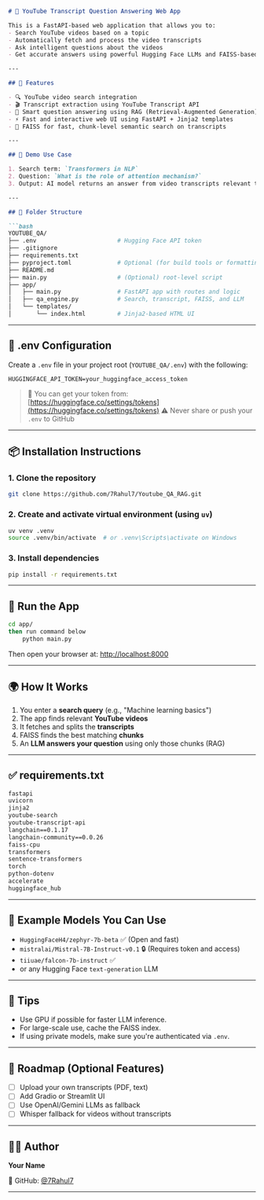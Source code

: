 ````md
# 🎥 YouTube Transcript Question Answering Web App

This is a FastAPI-based web application that allows you to:
- Search YouTube videos based on a topic
- Automatically fetch and process the video transcripts
- Ask intelligent questions about the videos
- Get accurate answers using powerful Hugging Face LLMs and FAISS-based semantic search

---

## 🚀 Features

- 🔍 YouTube video search integration
- 🎬 Transcript extraction using YouTube Transcript API
- 🧠 Smart question answering using RAG (Retrieval-Augmented Generation)
- ⚡ Fast and interactive web UI using FastAPI + Jinja2 templates
- 🔎 FAISS for fast, chunk-level semantic search on transcripts

---

## 🧪 Demo Use Case

1. Search term: `Transformers in NLP`
2. Question: `What is the role of attention mechanism?`
3. Output: AI model returns an answer from video transcripts relevant to your query.

---

## 📁 Folder Structure

```bash
YOUTUBE_QA/
├── .env                       # Hugging Face API token
├── .gitignore
├── requirements.txt
├── pyproject.toml             # Optional (for build tools or formatting)
├── README.md
├── main.py                    # (Optional) root-level script
├── app/
│   ├── main.py                # FastAPI app with routes and logic
│   ├── qa_engine.py           # Search, transcript, FAISS, and LLM
│   └── templates/
│       └── index.html         # Jinja2-based HTML UI
````

---

## 🔐 .env Configuration

Create a `.env` file in your project root (`YOUTUBE_QA/.env`) with the following:

```env
HUGGINGFACE_API_TOKEN=your_huggingface_access_token
```

> 🔑 You can get your token from: [https://huggingface.co/settings/tokens](https://huggingface.co/settings/tokens)
> ⚠️ Never share or push your `.env` to GitHub

---

## 📦 Installation Instructions

### 1. Clone the repository

```bash
git clone https://github.com/7Rahul7/Youtube_QA_RAG.git

```

### 2. Create and activate virtual environment (using `uv`)

```bash
uv venv .venv
source .venv/bin/activate  # or .venv\Scripts\activate on Windows
```

### 3. Install dependencies

```bash
pip install -r requirements.txt
```

---

## 🧠 Run the App

```bash
cd app/
then run command below
    python main.py
```

Then open your browser at: [http://localhost:8000](http://localhost:8000)

---

## 🌍 How It Works

1. You enter a **search query** (e.g., "Machine learning basics")
2. The app finds relevant **YouTube videos**
3. It fetches and splits the **transcripts**
4. FAISS finds the best matching **chunks**
5. An **LLM answers your question** using only those chunks (RAG)

---

## ✅ requirements.txt

```txt
fastapi
uvicorn
jinja2
youtube-search
youtube-transcript-api
langchain==0.1.17
langchain-community==0.0.26
faiss-cpu
transformers
sentence-transformers
torch
python-dotenv
accelerate
huggingface_hub
```

---

## 🧱 Example Models You Can Use

* `HuggingFaceH4/zephyr-7b-beta` ✅ (Open and fast)
* `mistralai/Mistral-7B-Instruct-v0.1` 🔒 (Requires token and access)
* `tiiuae/falcon-7b-instruct` ✅
* or any Hugging Face `text-generation` LLM

---

## 📌 Tips

* Use GPU if possible for faster LLM inference.
* For large-scale use, cache the FAISS index.
* If using private models, make sure you're authenticated via `.env`.

---

## 📌 Roadmap (Optional Features)

* [ ] Upload your own transcripts (PDF, text)
* [ ] Add Gradio or Streamlit UI
* [ ] Use OpenAI/Gemini LLMs as fallback
* [ ] Whisper fallback for videos without transcripts

---

## 🧑‍💻 Author

**Your Name**

🔗 GitHub: [@7Rahul7](https://github.com/7Rahul7)

---
